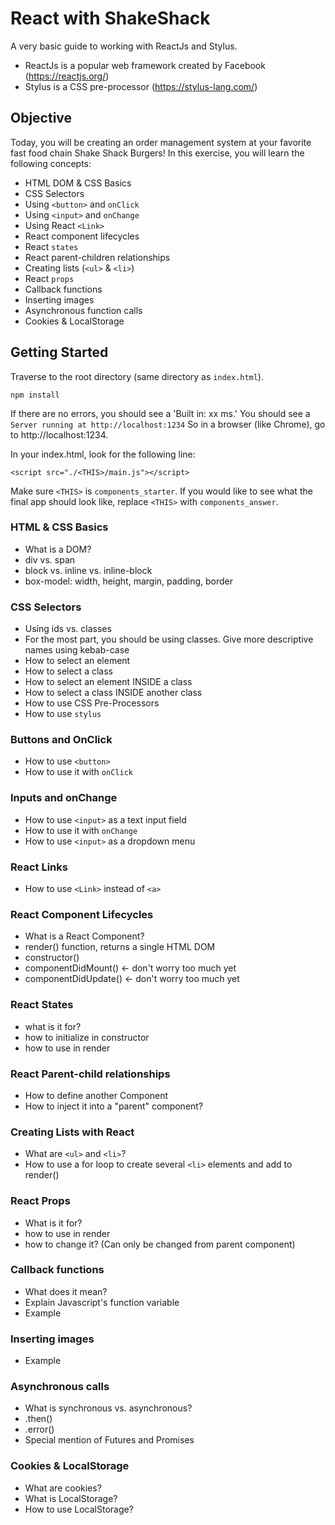 # React with ShakeShack
A very basic guide to working with ReactJs and Stylus.
 - ReactJs is a popular web framework created by Facebook (https://reactjs.org/)
 - Stylus is a CSS pre-processor (https://stylus-lang.com/)

## Objective
Today, you will be creating an order management system at your favorite fast food chain Shake Shack Burgers!
In this exercise, you will learn the following concepts:
 - HTML DOM & CSS Basics
 - CSS Selectors
 - Using `<button>` and `onClick`
 - Using `<input>` and `onChange`
 - Using React `<Link>`
 - React component lifecycles
 - React `states`
 - React parent-children relationships
 - Creating lists (`<ul>` & `<li>`)
 - React `props`
 - Callback functions
 - Inserting images
 - Asynchronous function calls
 - Cookies & LocalStorage

## Getting Started
Traverse to the root directory (same directory as `index.html`).
```
npm install
```
If there are no errors, you should see a 'Built in: xx ms.'
You should see a `Server running at http://localhost:1234`
So in a browser (like Chrome), go to http://localhost:1234.

In your index.html, look for the following line:
```
<script src="./<THIS>/main.js"></script>
```
Make sure `<THIS>` is `components_starter`.
If you would like to see what the final app should look like, replace `<THIS>` with `components_answer`.

### HTML & CSS Basics
 - What is a DOM?
 - div vs. span
 - block vs. inline vs. inline-block
 - box-model: width, height, margin, padding, border

### CSS Selectors
 - Using ids vs. classes
 - For the most part, you should be using classes. Give more descriptive names using kebab-case
 - How to select an element
 - How to select a class
 - How to select an element INSIDE a class
 - How to select a class INSIDE another class
 - How to use CSS Pre-Processors
 - How to use `stylus`

### Buttons and OnClick
 - How to use `<button>`
 - How to use it with `onClick`

### Inputs and onChange
 - How to use `<input>` as a text input field
 - How to use it with `onChange`
 - How to use `<input>` as a dropdown menu

### React Links
 - How to use `<Link>` instead of `<a>`

### React Component Lifecycles
 - What is a React Component?
 - render() function, returns a single HTML DOM
 - constructor()
 - componentDidMount() <- don't worry too much yet
 - componentDidUpdate() <- don't worry too much yet

### React States
 - what is it for?
 - how to initialize in constructor
 - how to use in render

### React Parent-child relationships
 - How to define another Component
 - How to inject it into a "parent" component?

### Creating Lists with React
 - What are `<ul>` and `<li>`?
 - How to use a for loop to create several `<li>` elements and add to render()

### React Props
 - What is it for?
 - how to use in render
 - how to change it? (Can only be changed from parent component)

### Callback functions
 - What does it mean?
 - Explain Javascript's function variable
 - Example

### Inserting images
 - Example

### Asynchronous calls
 - What is synchronous vs. asynchronous?
 - .then()
 - .error()
 - Special mention of Futures and Promises

### Cookies & LocalStorage
 - What are cookies?
 - What is LocalStorage?
 - How to use LocalStorage?
